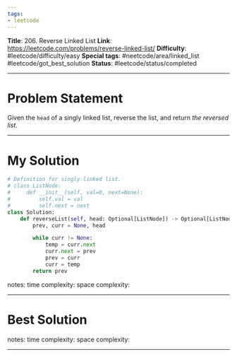 ```yaml
---
tags:
- leetcode
---
```

**Title**: 206. Reverse Linked List
**Link**: https://leetcode.com/problems/reverse-linked-list/
**Difficulty**: #leetcode/difficulty/easy 
**Special tags**: #neetcode/area/linked_list #leetcode/got_best_solution 
**Status**: #leetcode/status/completed  

---
# Problem Statement
Given the `head` of a singly linked list, reverse the list, and return _the reversed list_.

---
# My Solution
```python
# Definition for singly-linked list.
# class ListNode:
#     def __init__(self, val=0, next=None):
#         self.val = val
#         self.next = next
class Solution:
    def reverseList(self, head: Optional[ListNode]) -> Optional[ListNode]:
        prev, curr = None, head

        while curr != None:
            temp = curr.next
            curr.next = prev
            prev = curr
            curr = temp
        return prev
```
notes: 
time complexity: 
space complexity: 

---
# Best Solution

notes: 
time complexity: 
space complexity: 

---

